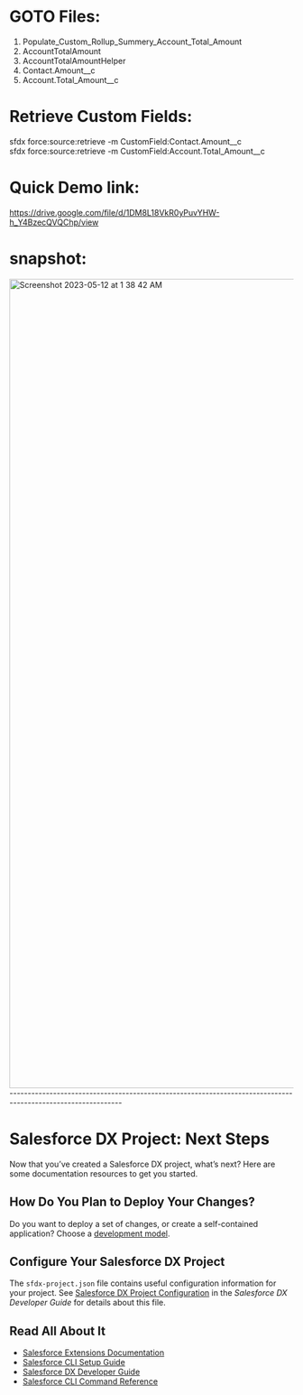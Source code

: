 # GOTO Files:
1. Populate_Custom_Rollup_Summery_Account_Total_Amount
2. AccountTotalAmount
3. AccountTotalAmountHelper
4. Contact.Amount__c
5. Account.Total_Amount__c

# Retrieve Custom Fields: 
sfdx force:source:retrieve -m CustomField:Contact.Amount__c <br/>
sfdx force:source:retrieve -m CustomField:Account.Total_Amount__c 

# Quick Demo link: 
https://drive.google.com/file/d/1DM8L18VkR0yPuvYHW-h_Y4BzecQVQChp/view

# snapshot: 
<img width="1434" alt="Screenshot 2023-05-12 at 1 38 42 AM" src="https://github.com/deepsubha/customRollupSummery/assets/35770307/fc1a2002-ed60-47c9-88fa-3c3f19210320">
-------------------------------------------------------------------------------------------------------------

# Salesforce DX Project: Next Steps

Now that you’ve created a Salesforce DX project, what’s next? Here are some documentation resources to get you started.

## How Do You Plan to Deploy Your Changes?

Do you want to deploy a set of changes, or create a self-contained application? Choose a [development model](https://developer.salesforce.com/tools/vscode/en/user-guide/development-models).

## Configure Your Salesforce DX Project

The `sfdx-project.json` file contains useful configuration information for your project. See [Salesforce DX Project Configuration](https://developer.salesforce.com/docs/atlas.en-us.sfdx_dev.meta/sfdx_dev/sfdx_dev_ws_config.htm) in the _Salesforce DX Developer Guide_ for details about this file.

## Read All About It

- [Salesforce Extensions Documentation](https://developer.salesforce.com/tools/vscode/)
- [Salesforce CLI Setup Guide](https://developer.salesforce.com/docs/atlas.en-us.sfdx_setup.meta/sfdx_setup/sfdx_setup_intro.htm)
- [Salesforce DX Developer Guide](https://developer.salesforce.com/docs/atlas.en-us.sfdx_dev.meta/sfdx_dev/sfdx_dev_intro.htm)
- [Salesforce CLI Command Reference](https://developer.salesforce.com/docs/atlas.en-us.sfdx_cli_reference.meta/sfdx_cli_reference/cli_reference.htm)
